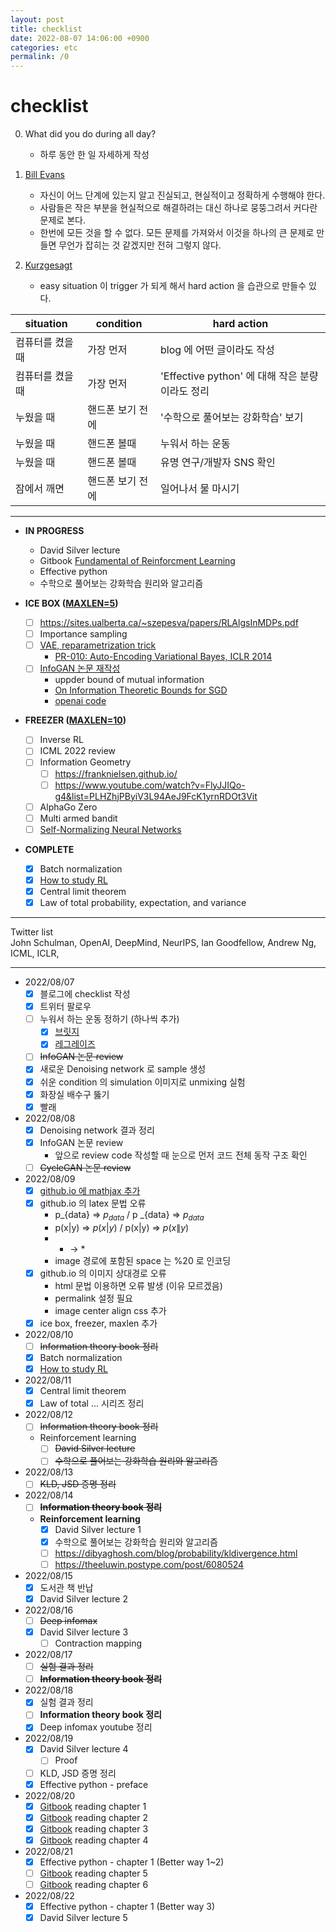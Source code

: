 ```yaml
---
layout: post
title: checklist
date: 2022-08-07 14:06:00 +0900
categories: etc
permalink: /0
---
```


# checklist

0. What did you do during all day?
   - 하루 동안 한 일 자세하게 작성

1. [Bill Evans](https://www.youtube.com/watch?v=anH8Y8vAz2Q&t=110s)
   - 자신이 어느 단계에 있는지 알고 진실되고, 현실적이고 정확하게 수행해야 한다.
   - 사람들은 작은 부분을 현실적으로 해결하려는 대신 하나로 뭉뚱그려서 커다란 문제로 본다.
   - 한번에 모든 것을 할 수 없다. 모든 문제를 가져와서 이것을 하나의 큰 문제로 만들면 무언가 잡히는 것 같겠지만 전혀 그렇지 않다.

2. [Kurzgesagt](https://www.youtube.com/watch?v=75d_29QWELk)
   - easy situation 이 trigger 가 되게 해서 hard action 을 습관으로 만들수 있다. 

|situation|condition|hard action|
|---|---|---|
|컴퓨터를 켰을 때|가장 먼저|blog 에 어떤 글이라도 작성|
|컴퓨터를 켰을 때|가장 먼저|'Effective python' 에 대해 작은 분량이라도 정리|
|누웠을 때|핸드폰 보기 전에|'수학으로 풀어보는 강화학습' 보기|
|누웠을 때|핸드폰 볼때|누워서 하는 운동|
|누웠을 때|핸드폰 볼때|유명 연구/개발자 SNS 확인|
|잠에서 깨면|핸드폰 보기 전에|일어나서 물 마시기|

---
- **IN PROGRESS**
  - David Silver lecture
  - Gitbook [Fundamental of Reinforcment Learning](https://dnddnjs.gitbooks.io/rl/content/)
  - Effective python
  - 수학으로 풀어보는 강화학습 원리와 알고리즘

- **ICE BOX (<U>MAXLEN=5</U>)**
  - [ ] https://sites.ualberta.ca/~szepesva/papers/RLAlgsInMDPs.pdf
  - [ ] Importance sampling
  - [ ] [VAE, reparametrization trick](https://jaejunyoo.blogspot.com/2017/04/auto-encoding-variational-bayes-vae-1.html)
    - [PR-010: Auto-Encoding Variational Bayes, ICLR 2014](https://www.youtube.com/watch?v=KYA-GEhObIs&list=PLlMkM4tgfjnJhhd4wn5aj8fVTYJwIpWkS&index=12)
  - [ ] [InfoGAN 논문 재작성](https://www.inference.vc/infogan-variational-bound-on-mutual-information-twice/)
    - uppder bound of mutual information
    - [On Information Theoretic Bounds for SGD](https://www.inference.vc/on-information-theoretic-bounds-for-sgd/)
    - [openai code](https://github.com/openai/InfoGAN/blob/master/infogan/algos/infogan_trainer.py)
  
- **FREEZER (<U>MAXLEN=10</U>)**
  - [ ] Inverse RL
  - [ ] ICML 2022 review
  - [ ] Information Geometry
    - [ ] https://franknielsen.github.io/
    - [ ] https://www.youtube.com/watch?v=FlyJJIQo-g4&list=PLHZhjPByiV3L94AeJ9FcK1yrnRDOt3Vit
  - [ ] AlphaGo Zero
  - [ ] Multi armed bandit
  - [ ] [Self-Normalizing Neural Networks](https://arxiv.org/abs/1706.02515)

- **COMPLETE**
  - [x] Batch normalization
  - [x] [How to study RL](https://github.com/reinforcement-learning-kr/how_to_study_rl)
  - [x] Central limit theorem 
  - [x] Law of total probability, expectation, and variance

---

Twitter list <br>
John Schulman, OpenAI, DeepMind, NeurIPS, Ian Goodfellow, Andrew Ng, ICML, ICLR,

---

- 2022/08/07
  - [x] 블로그에 checklist 작성
  - [x] 트위터 팔로우
  - [ ] 누워서 하는 운동 정하기 (하나씩 추가)
    - [x] [브릿지](https://brunch.co.kr/@tenbody/1486)
    - [x] [레그레이즈](https://brunch.co.kr/@tenbody/1486)
  - [ ] ~~InfoGAN 논문 review~~
  - [x] 새로운 Denoising network 로 sample 생성
  - [x] 쉬운 condition 의 simulation 이미지로 unmixing 실험
  - [x] 화장실 배수구 뚫기
  - [x] 빨래
- 2022/08/08
  - [x] Denoising network 결과 정리
  - [x] InfoGAN 논문 review
    -  앞으로 review code 작성할 때 눈으로 먼저 코드 전체 동작 구조 확인
  - [ ] ~~CycleGAN 논문 review~~
- 2022/08/09
  - [x] [github.io 에 mathjax 추가](http://csega.github.io/mypost/2017/03/28/how-to-set-up-mathjax-on-jekyll-and-github-properly.html)
  - [x] github.io 의 latex 문법 오류
    - p_{data} => $p_{data}$ / p _{data} => $p _{data}$
    - p(x|y) => $p(x|y)$ / p(x\|y) => $p(x\|y)$
    - * -> \*
    - image 경로에 포함된 space 는 %20 로 인코딩
  - [x] github.io 의 이미지 상대경로 오류
    - html 문법 이용하면 오류 발생 (이유 모르겠음)
    - permalink 설정 필요
    - image center align css 추가
  - [x] ice box, freezer, maxlen 추가
- 2022/08/10
  - [ ] ~~Information theory book 정리~~
  - [x] Batch normalization
  - [x] [How to study RL](https://github.com/reinforcement-learning-kr/how_to_study_rl)
- 2022/08/11
  - [x] Central limit theorem
  - [x] Law of total ... 시리즈 정리
- 2022/08/12
  - [ ] ~~Information theory book 정리~~
  - Reinforcement learning
    - [ ] ~~David Silver lecture~~
    - [ ] ~~수학으로 풀어보는 강화학습 원리와 알고리즘~~
- 2022/08/13
  - [ ] ~~KLD, JSD 증명 정리~~
- 2022/08/14
  - [ ] ~~**Information theory book 정리**~~
  - **Reinforcement learning**
    - [x] David Silver lecture 1
    - [x] 수학으로 풀어보는 강화학습 원리와 알고리즘
    - [ ] https://dibyaghosh.com/blog/probability/kldivergence.html
    - [ ] https://theeluwin.postype.com/post/6080524
- 2022/08/15
  - [x] 도서관 책 반납
  - [x] David Silver lecture 2
- 2022/08/16
  - [ ] ~~Deep infomax~~
  - [x] David Silver lecture 3
    - [ ] Contraction mapping
- 2022/08/17
  - [ ] ~~실험 결과 정리~~
  - [ ] ~~**Information theory book 정리**~~
- 2022/08/18
  - [x] 실험 결과 정리
  - [ ] **Information theory book 정리**
  - [x] Deep infomax youtube 정리
- 2022/08/19
  - [x] David Silver lecture 4
    - [ ] Proof
  - [ ] KLD, JSD 증명 정리
  - [x] Effective python - preface
- 2022/08/20
  - [x] [Gitbook](https://dnddnjs.gitbooks.io/rl/content/) reading chapter 1
  - [x] [Gitbook](https://dnddnjs.gitbooks.io/rl/content/) reading chapter 2
  - [x] [Gitbook](https://dnddnjs.gitbooks.io/rl/content/) reading chapter 3
  - [x] [Gitbook](https://dnddnjs.gitbooks.io/rl/content/) reading chapter 4
- 2022/08/21
  - [x] Effective python - chapter 1 (Better way 1~2)
  - [ ] [Gitbook](https://dnddnjs.gitbooks.io/rl/content/) reading chapter 5
  - [ ] [Gitbook](https://dnddnjs.gitbooks.io/rl/content/) reading chapter 6
- 2022/08/22
  - [x] Effective python - chapter 1 (Better way 3)
  - [x] David Silver lecture 5